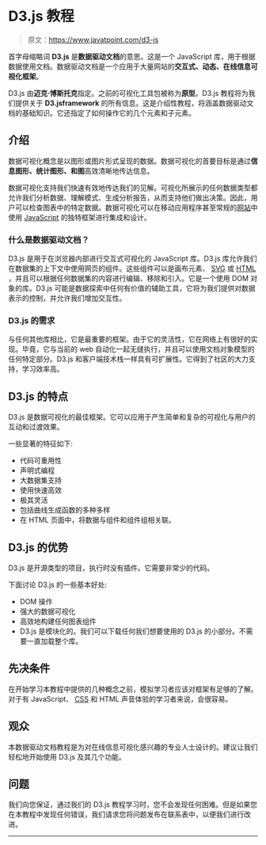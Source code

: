 # D3.js 教程

> 原文：<https://www.javatpoint.com/d3-js>

首字母缩略词 **D3.js** 是**数据驱动文档**的意思。这是一个 JavaScript 库，用于根据数据使用文档。数据驱动文档是一个应用于大量网站的**交互式、动态、在线信息可视化框架**。

D3.js 由**迈克·博斯托克**指定。之前的可视化工具包被称为**原型**。D3.js 教程将为我们提供关于 **D3.jsframework** 的所有信息。这是介绍性教程，将涵盖数据驱动文档的基础知识。它还指定了如何操作它的几个元素和子元素。

## 介绍

数据可视化概念是以图形或图片形式呈现的数据。数据可视化的首要目标是通过**信息图形、统计图形、**和**图**高效清晰地传达信息。

数据可视化支持我们快速有效地传达我们的见解。可视化所展示的任何数据类型都允许我们分析数据、理解模式、生成分析报告，从而支持他们做出决策。因此，用户可以检查图表中的特定数据。数据可视化可以在移动应用程序甚至常规的[网站](https://www.javatpoint.com/website)中使用 [JavaScript](https://www.javatpoint.com/javascript-tutorial) 的独特框架进行集成和设计。

### 什么是数据驱动文档？

D3.js 是用于在浏览器内部进行交互式可视化的 JavaScript 库。D3.js 库允许我们在数据集的上下文中使用网页的组件。这些组件可以是画布元素、 [SVG](https://www.javatpoint.com/svg-tutorial) 或 [HTML](https://www.javatpoint.com/html-tutorial) ，并且可以根据任何数据集的内容进行编辑、移除和引入。它是一个使用 DOM 对象的库。D3.js 可能是数据探索中任何有价值的辅助工具，它将为我们提供对数据表示的控制，并允许我们增加交互性。

### D3.js 的需求

与任何其他库相比，它是最重要的框架。由于它的灵活性，它在网络上有很好的实现。毕竟，它与当前的 web 自动化一起无缝执行，并且可以使用文档对象模型的任何特定部分。D3.js 和客户端技术栈一样具有可扩展性。它得到了社区的大力支持，学习效率高。

## D3.js 的特点

D3.js 是数据可视化的最佳框架。它可以应用于产生简单和复杂的可视化与用户的互动和过渡效果。

一些显著的特征如下:

*   代码可重用性
*   声明式编程
*   大数据集支持
*   使用快速高效
*   极其灵活
*   包括曲线生成函数的多种多样
*   在 HTML 页面中，将数据与组件和组件组相关联。

## D3.js 的优势

D3.js 是开源类型的项目，执行时没有插件。它需要非常少的代码。

下面讨论 D3.js 的一些基本好处:

*   DOM 操作
*   强大的数据可视化
*   高效地构建任何图表组件
*   D3.js 是模块化的。我们可以下载任何我们想要使用的 D3.js 的小部分。不需要一直加载整个库。

## 先决条件

在开始学习本教程中提供的几种概念之前，模拟学习者应该对框架有足够的了解。对于有 JavaScript、 [CSS](https://www.javatpoint.com/css-tutorial) 和 HTML 声音体验的学习者来说，会很容易。

## 观众

本数据驱动文档教程是为对在线信息可视化感兴趣的专业人士设计的。建议让我们轻松地开始使用 D3.js 及其几个功能。

## 问题

我们向您保证，通过我们的 D3.js 教程学习时，您不会发现任何困难。但是如果您在本教程中发现任何错误，我们请求您将问题发布在联系表中，以便我们进行改进。

* * *